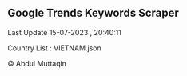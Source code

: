 

## Google Trends Keywords Scraper 
 
Last Update 15-07-2023 , 20:40:11

Country List :
VIETNAM.json



© Abdul Muttaqin 
